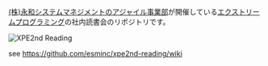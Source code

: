 [(株)永和システムマネジメントのアジャイル事業部](http://agile.esm.co.jp/)が開催している[エクストリームプログラミング](http://www.amazon.co.jp/dp/4274217620)の社内読書会のリポジトリです。

![XPE2nd Reading](https://pbs.twimg.com/media/CJX8TMDUEAAq7yo.jpg)

see https://github.com/esminc/xpe2nd-reading/wiki
